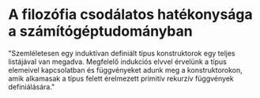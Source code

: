 # A filozófia csodálatos hatékonysága a számítógéptudományban

"Szemléletesen egy induktívan definiált típus konstruktorok egy teljes listájával van megadva. Megfelelő indukciós elvvel érvelünk a típus elemeivel kapcsolatban és függvényeket adunk meg a konstruktorokon, amik alkamasak a típus felett érelmezett primitív rekurzív függvények definiálására." 
